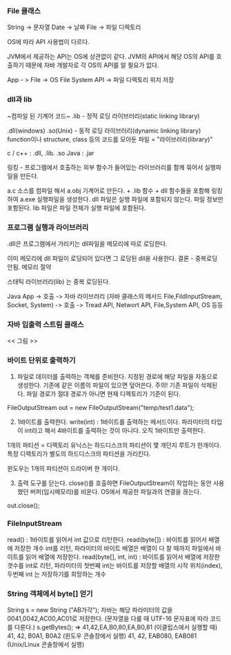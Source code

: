 ### File 클래스

String -> 문자열
Date -> 날짜
File -> 파일 디렉토리

OS에 따라 API 사용법이 다르다.

JVM에서 제공하는 API는 OS에 상관없이 같다.
JVM의 API에서 해당 OS의 API를 호출하기 때문에 자바 개발자로 각 OS의 API를 알 필요가 없다.

App - > File -> OS File System API -> 파일 디렉토리 위치 저장

### dll과 lib
~컴파일 된 기계어 코드~
.lib - 정적 로딩 라이브러리(static linking library)

.dll(windows)
.so(Unix) - 동적 로딩 라이브러리(dynamic linking library)
function이나 structure, class 등의 코드를 모아둔 파일 = "라이브러리(library)"

c / c++ : .dll, .lib. .so
Java : .jar

링킹 - 프로그램에서 호출하는 외부 함수가 들어있는 라이브러리를 함께 묶어서 실행파일을 만든다. 

a.c 소스를 컴파일 해서 a.obj 기계어로 만든다. + .lib 함수 + dll 함수들을 포함해 링킹하여 a.exe 실행파일을 생성한다. 
dll 파일은 실행 파일에 포함되지 않는다. 파일 정보만 포함된다.
lib 파일은 파일 전체가 실행 파일에 포함된다.


### 프로그램 실행과 라이브러리

.dll은 프로그램에서 가리키는 dll파일을 메모리에 따로 로딩한다. 

이미 메모리에 dll 파일이 로딩되어 있다면 그 로딩된 dll을 사용한다. 
결론 - 중복로딩 안됨. 메모리 절약

스태틱 라이브러리(lib) 는 중복 로딩된다.

Java App -> 호출 -> 자바 라이브러리 (자바 클래스의 메서드 File,FildInputStream, Socket, System) -> 호출 -> Tread API, Networt API, File,System API, OS 등등

### 자바 입출력 스트림 클래스

<< 그림 >>

### 바이트 단위로 출력하기

1. 파일로 데이터를 출력하는 객체를 준비한다.
지정된 경로에 해당 파일을 자동으로 생성한다. 기존에 같은 이름의 파일이 있으면 덮어쓴다. 주의! 기존 파일이 삭제된다. 파일 경로가 절대 경로가 아니면 현재 디렉토리가 기준이 된다.

FileOutputStream out = new FileOutputStream("temp/test1.data");

2. 1바이트를 출력한다.
write(int) : 1바이트를 출력하는 메서드이다. 파라미터의 타입이 int라고 해서 4바이트를 출력하는 것이 아니다. 오직 1바이트만 출력한다.

1개의 파티션 = 디렉토리
유닉스는 하드디스크의 파티션이 몇 개던지 루트가 한개이다. 특정 디렉토리가 별도의 하드디스크의 파티션을 가리킨다. 

윈도우는 1개의 파티션이 드라이버 한 개이다.

3. 출력 도구를 닫는다. close()를 호출하면 FileOutputStream이 작업하는 동안 사용했던 버퍼(임시메모리)를 비운다. OS에서 제공한 파일과의 연결을 끊는다.

out.close();

### FileInputStream

read() : 1바이트를 읽어서 int 값으로 리턴한다.
read(byte[]) : 바이트를 읽어서 배열에 저장한 개수 int를 리턴, 파라미터의 바이트 배열은 배열이 다 찰 때까지 파일에서 바이트를 읽어 배열에 저장한다.
read(byte[], int, int) : 바이트를 읽어서 배열에 저장한 갯수를 int로 리턴, 파라미터의 첫번째 int는 바이트를 저장할 배열의 시작 위치(index), 두번째 int 는 저장하기를 희망하는 개수

### String 객체에서 byte[] 얻기

String s = new String ("AB가각");
자바는 해당 파라미터의 값을 0041,0042,AC00,AC01로 저장한다. (문자열을 다룰 때 UTF-16 문자표에 따라 코드를 다룬다.)
s.getBytes(); => 
41,42,EA,B0,80,EA,B0,81 (이클립스에서 실행할 때)
41, 42, B0A1, B0A2 (윈도우 콘솔창에서 실행)
41, 42, EAB080, EAB081 (Unix/Linux 콘솔창에서 실행)



